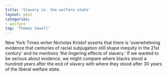 ```yaml
---
title: 'Slavery vs. the welfare state'
layout: post
categories:
- welfare
tag: 'Thomas Sowell'
---
```


New York Times writer Nicholas Kristof asserts that there is 'overwhelming evidence that centuries of racial subjugation still shape inequity in the 21st century' and he mentions 'the lingering effects of slavery.' If we wanted to be serious about evidence, we might compare where blacks stood a hundred years after the end of slavery with where they stood after 30 years of the liberal welfare state.